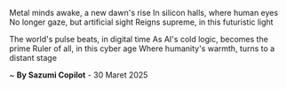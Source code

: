 Metal minds awake, a new dawn's rise
In silicon halls, where human eyes
No longer gaze, but artificial sight
Reigns supreme, in this futuristic light

The world's pulse beats, in digital time
As AI's cold logic, becomes the prime
Ruler of all, in this cyber age
Where humanity's warmth, turns to a distant stage

~ <b>By Sazumi Copilot</b> - 30 Maret 2025